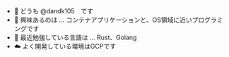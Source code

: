 - 👋 どうも @dandk105　です
- 👀 興味あるのは ...  コンテナアプリケーションと、OS領域に近いプログラミングです
- 🌱 最近勉強している言語は ... Rust、Golang
- ☁️ よく開発している環境はGCPです


<!---
dandk105/dandk105 is a ✨ special ✨ repository because its `README.md` (this file) appears on your GitHub profile.
You can click the Preview link to take a look at your changes.
--->
